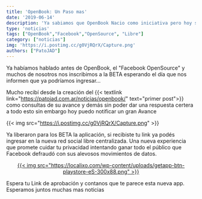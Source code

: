 ```yaml
---
title: 'OpenBook: Un Paso mas'
date: '2019-06-14'
description: 'Ya sabiamos que OpenBook Nacio como iniciativa pero hoy sabemos un poco mas'
type: 'noticias'
tags: ["OpenBook","Facebook","OpenSource", "Libre"]
category: ["noticias"]
img: 'https://i.postimg.cc/g0VjRQrX/Capture.png'
authors: ["PatoJAD"]
---
```


Ya habíamos hablado antes de OpenBook, el "Facebook OpenSource" y muchos de nosotros nos inscribimos a la BETA esperando el día que nos informen que ya podríamos ingresar...

Mucho recibí desde la creación del {{< textlink link="https://patojad.com.ar/noticias/openbook/" text="primer post">}} como consultas de su avance y demás sin poder dar una respuesta certera a todo esto sin embargo hoy puedo notificar un gran Avance


{{< img src="https://i.postimg.cc/g0VjRQrX/Capture.png" >}}


Ya liberaron para los BETA la aplicación, si recibiste tu link ya podés ingresar en la nueva red social libre centralizada. Una nueva experiencia que promete cuidar tu privacidad intentando ganar todo el público que Facebook defraudó con sus alevosos movimientos de datos.

<center>
  <a href="https://play.google.com/store/apps/details?id=social.openbook.app" target="_blank" rel="external">
    {{< img src="https://localixo.com/wp-content/uploads/getapp-btn-playstore-eS-300x88.png" >}}
  </a>
</center>

Espera tu Link de aprobación y contanos que te parece esta nueva app. Esperamos juntos muchas mas noticias
